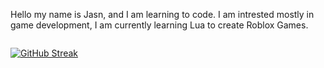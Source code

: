 Hello my name is Jasn, and I am learning to code. I am intrested mostly in game development, I am currently learning Lua to create Roblox Games.
<p><img align="center" src="https://github-readme-stats.vercel.app/api/top-langs?username=Jasn57&show_icons=true&locale=en&layout=compact" alt="" /></p>

[![GitHub Streak](https://streak-stats.demolab.com?user=Jasn57&theme=dark)](https://git.io/streak-stats)

